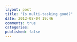 ```yaml
---
layout: post
title: "Is multi-tasking good?"
date: 2012-08-04 19:46
comments: true
categories: 
published: false
---
```

